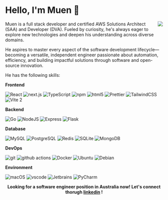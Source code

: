 # Hello, I'm Muen 👋

<picture>
  <source
    srcset="https://github-readme-stats.vercel.app/api?username=muenyu&show_icons=true&theme=dark"
    media="(prefers-color-scheme: dark)"
  />
  <source
    srcset="https://github-readme-stats.vercel.app/api?username=muenyu&show_icons=true"
    media="(prefers-color-scheme: light), (prefers-color-scheme: no-preference)"
  />
  <img src="https://github-readme-stats.vercel.app/api?username=muenyu&show_icons=true" align=right />
</picture>

Muen is a full stack developer and certified AWS Solutions Architect (SAA) and Developer (DVA). Fueled by curiosity, he's always eager to explore new technologies and deepen his understanding across diverse domains.

He aspires to master every aspect of the software development lifecycle—becoming a versatile, independent engineer passionate about automation, efficiency, and building impactful solutions through software and open-source innovation.

He has the following skills:

**Frontend**

<p>
  <img alt="React" src="https://img.shields.io/badge/-React-45b8d8?style=flat-square&logo=react&logoColor=white" />
  <img alt="next.js" src="https://img.shields.io/badge/-Next.js-000000?style=flat-square&logo=next.js&logoColor=white" />
  <img alt="TypeScript"
    src="https://img.shields.io/badge/-TypeScript-007ACC?style=flat-square&logo=typescript&logoColor=white" />
  <img alt="npm" src="https://img.shields.io/badge/-NPM-CB3837?style=flat-square&logo=npm&logoColor=white" />
  <img alt="html5" src="https://img.shields.io/badge/-HTML5-E34F26?style=flat-square&logo=html5&logoColor=white" />
  <img alt="Prettier"
    src="https://img.shields.io/badge/-Prettier-F7B93E?style=flat-square&logo=prettier&logoColor=white" />
  <img alt="TailwindCSS"
      src="https://img.shields.io/badge/-tailwindcss-50B3D0?style=flat-square&logo=tailwindcss&logoColor=white" />
  <img alt="Vite 2" src="https://img.shields.io/badge/-Vite-81A3F9?style=flat-square&logo=vite&logoColor=white" />

</p>

**Backend**

<p>
  <img alt="Go" src="https://img.shields.io/badge/Go-%2300ADD8.svg?style=flat-square&logo=go&logoColor=white" />
  <img alt="NodeJS" src="https://img.shields.io/badge/-NodeJS-43853d?style=flat-square&logo=Node.js&logoColor=white" />
  <img alt="Express"
    src="https://img.shields.io/badge/-express-13aa52?style=flat-square&logo=express&logoColor=white" />
  <img alt="Flask"
    src="https://img.shields.io/badge/Flask-000?style=flat-square&logo=flask&logoColor=fff" />
</p>

**Database**
<p>
    <img alt="MySQL"
      src="https://img.shields.io/badge/MySQL-4479A1?style=flat-square&logo=mysql&logoColor=fff" />
    <img alt="PostgreSQL"
      src="https://img.shields.io/badge/Postgres-%23316192.svg?style=flat-square&logo=postgresql&logoColor=white" />
    <img alt="Redis"
     src="https://img.shields.io/badge/Redis-%23DD0031.svg?style=flat-square&logo=redis&logoColor=white" />
    <img alt="SQLite"
         src="https://img.shields.io/badge/SQLite-%2307405e.svg?style=flat-square&logo=sqlite&logoColor=white" />
    <img alt="MongoDB"
      src="https://img.shields.io/badge/-MongoDB-13aa52?style=flat-square&logo=mongodb&logoColor=white" />
</p>

**DevOps**

<p>
  <img alt="git" src="https://img.shields.io/badge/-Git-F05032?style=flat-square&logo=git&logoColor=white" />
  <img alt="github actions"
    src="https://img.shields.io/badge/-Github_Actions-2088FF?style=flat-square&logo=github-actions&logoColor=white" />
  <img alt="Docker" src="https://img.shields.io/badge/-Docker-46a2f1?style=flat-square&logo=docker&logoColor=white" />
  <img alt="Ubuntu" src="https://img.shields.io/badge/-Ubuntu-DB652A?style=flat-square&logo=ubuntu&logoColor=white" />
  <img alt="Debian"
       src="https://img.shields.io/badge/Debian-A81D33?style=flat-square&logo=debian&logoColor=fff" />
</p>

**Environment**

<p>
  <img alt="macOS" src="https://img.shields.io/badge/-macOS-333?style=flat-square&logo=apple&logoColor=white" />
  <img alt="vscode" src="https://img.shields.io/badge/Visual%20Studio%20Code-blue?style=flat-square&logo=visual-studio-code&logoColor=ffffff" />
  <img alt="Jetbrains"
     src="https://img.shields.io/badge/WebStorm-000?style=flat-square&logo=webstorm&logoColor=fff" />
  <img alt="PyCharm"
     src="https://img.shields.io/badge/PyCharm-000?style=flat-square&logo=pycharm&logoColor=fff" />
</p>


<p align=center>
    <strong>
      Looking for a software engineer position in Australia now! Let's connect thorugh <a href="https://www.linkedin.com/in/muenyu-dev/">linkedin</a> !
    </strong>
</p>
